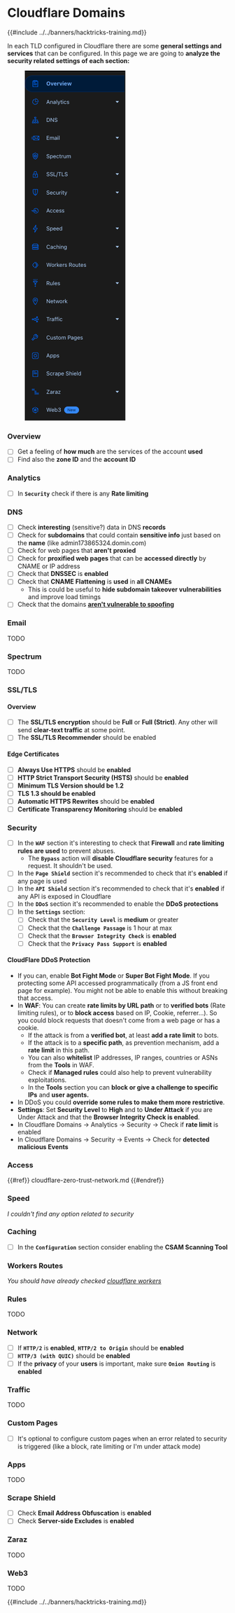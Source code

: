 # Cloudflare Domains

{{#include ../../banners/hacktricks-training.md}}

In each TLD configured in Cloudflare there are some **general settings and services** that can be configured. In this page we are going to **analyze the security related settings of each section:**

<figure><img src="../../images/image (101).png" alt=""><figcaption></figcaption></figure>

### Overview

- [ ] Get a feeling of **how much** are the services of the account **used**
- [ ] Find also the **zone ID** and the **account ID**

### Analytics

- [ ] In **`Security`** check if there is any **Rate limiting**

### DNS

- [ ] Check **interesting** (sensitive?) data in DNS **records**
- [ ] Check for **subdomains** that could contain **sensitive info** just based on the **name** (like admin173865324.domin.com)
- [ ] Check for web pages that **aren't** **proxied**
- [ ] Check for **proxified web pages** that can be **accessed directly** by CNAME or IP address
- [ ] Check that **DNSSEC** is **enabled**
- [ ] Check that **CNAME Flattening** is **used** in **all CNAMEs**
  - This is could be useful to **hide subdomain takeover vulnerabilities** and improve load timings
- [ ] Check that the domains [**aren't vulnerable to spoofing**](https://book.hacktricks.wiki/en/network-services-pentesting/pentesting-smtp/index.html#mail-spoofing)

### **Email**

TODO

### Spectrum

TODO

### SSL/TLS

#### **Overview**

- [ ] The **SSL/TLS encryption** should be **Full** or **Full (Strict)**. Any other will send **clear-text traffic** at some point.
- [ ] The **SSL/TLS Recommender** should be enabled

#### Edge Certificates

- [ ] **Always Use HTTPS** should be **enabled**
- [ ] **HTTP Strict Transport Security (HSTS)** should be **enabled**
- [ ] **Minimum TLS Version should be 1.2**
- [ ] **TLS 1.3 should be enabled**
- [ ] **Automatic HTTPS Rewrites** should be **enabled**
- [ ] **Certificate Transparency Monitoring** should be **enabled**

### **Security**

- [ ] In the **`WAF`** section it's interesting to check that **Firewall** and **rate limiting rules are used** to prevent abuses.
  - The **`Bypass`** action will **disable Cloudflare security** features for a request. It shouldn't be used.
- [ ] In the **`Page Shield`** section it's recommended to check that it's **enabled** if any page is used
- [ ] In the **`API Shield`** section it's recommended to check that it's **enabled** if any API is exposed in Cloudflare
- [ ] In the **`DDoS`** section it's recommended to enable the **DDoS protections**
- [ ] In the **`Settings`** section:
  - [ ] Check that the **`Security Level`** is **medium** or greater
  - [ ] Check that the **`Challenge Passage`** is 1 hour at max
  - [ ] Check that the **`Browser Integrity Check`** is **enabled**
  - [ ] Check that the **`Privacy Pass Support`** is **enabled**

#### **CloudFlare DDoS Protection**

- If you can, enable **Bot Fight Mode** or **Super Bot Fight Mode**. If you protecting some API accessed programmatically (from a JS front end page for example). You might not be able to enable this without breaking that access.
- In **WAF**: You can create **rate limits by URL path** or to **verified bots** (Rate limiting rules), or to **block access** based on IP, Cookie, referrer...). So you could block requests that doesn't come from a web page or has a cookie.
  - If the attack is from a **verified bot**, at least **add a rate limit** to bots.
  - If the attack is to a **specific path**, as prevention mechanism, add a **rate limit** in this path.
  - You can also **whitelist** IP addresses, IP ranges, countries or ASNs from the **Tools** in WAF.
  - Check if **Managed rules** could also help to prevent vulnerability exploitations.
  - In the **Tools** section you can **block or give a challenge to specific IPs** and **user agents.**
- In DDoS you could **override some rules to make them more restrictive**.
- **Settings**: Set **Security Level** to **High** and to **Under Attack** if you are Under Attack and that the **Browser Integrity Check is enabled**.
- In Cloudflare Domains -> Analytics -> Security -> Check if **rate limit** is enabled
- In Cloudflare Domains -> Security -> Events -> Check for **detected malicious Events**

### Access

{{#ref}}
cloudflare-zero-trust-network.md
{{#endref}}

### Speed

_I couldn't find any option related to security_

### Caching

- [ ] In the **`Configuration`** section consider enabling the **CSAM Scanning Tool**

### **Workers Routes**

_You should have already checked_ [_cloudflare workers_](#workers)

### Rules

TODO

### Network

- [ ] If **`HTTP/2`** is **enabled**, **`HTTP/2 to Origin`** should be **enabled**
- [ ] **`HTTP/3 (with QUIC)`** should be **enabled**
- [ ] If the **privacy** of your **users** is important, make sure **`Onion Routing`** is **enabled**

### **Traffic**

TODO

### Custom Pages

- [ ] It's optional to configure custom pages when an error related to security is triggered (like a block, rate limiting or I'm under attack mode)

### Apps

TODO

### Scrape Shield

- [ ] Check **Email Address Obfuscation** is **enabled**
- [ ] Check **Server-side Excludes** is **enabled**

### **Zaraz**

TODO

### **Web3**

TODO

{{#include ../../banners/hacktricks-training.md}}



